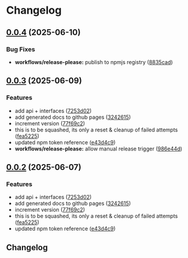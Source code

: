 # Changelog

## [0.0.4](https://github.com/OMICRONEnergyOSS/oscd-api/compare/oscd-api-v0.0.3...oscd-api-v0.0.4) (2025-06-10)


### Bug Fixes

* **workflows/release-please:** publish to npmjs registry ([8835cad](https://github.com/OMICRONEnergyOSS/oscd-api/commit/8835cadfa552733c9ec0d5cdb07ffaf14bda5aa4))

## [0.0.3](https://github.com/OMICRONEnergyOSS/oscd-api/compare/oscd-api-v0.0.2...oscd-api-v0.0.3) (2025-06-09)


### Features

* add api + interfaces ([7253d02](https://github.com/OMICRONEnergyOSS/oscd-api/commit/7253d02905ad011cdb736520036be3c9d415f32e))
* add generated docs to github pages ([3242615](https://github.com/OMICRONEnergyOSS/oscd-api/commit/3242615d0d7fc5f76822363c3d751f1ea69cbf60))
* increment version ([77f69c2](https://github.com/OMICRONEnergyOSS/oscd-api/commit/77f69c2fdffca252094e9185fa69ea7a4e80db19))
* this is to be squashed, its only a reset & cleanup of failed attempts ([fea5225](https://github.com/OMICRONEnergyOSS/oscd-api/commit/fea5225442906827ca346b8a62ffc7a5218f0194))
* updated npm token reference ([e43d4c9](https://github.com/OMICRONEnergyOSS/oscd-api/commit/e43d4c9335c75578a1b00587b70c743f82b1affb))
* **workflows/release-please:** allow manual release trigger ([986e44d](https://github.com/OMICRONEnergyOSS/oscd-api/commit/986e44dd51bcc282a38fe7f371880f42dfd3f2d1))

## [0.0.2](https://github.com/OMICRONEnergyOSS/oscd-api/compare/oscd-api-v0.0.1...oscd-api-v0.0.2) (2025-06-07)


### Features

* add api + interfaces ([7253d02](https://github.com/OMICRONEnergyOSS/oscd-api/commit/7253d02905ad011cdb736520036be3c9d415f32e))
* add generated docs to github pages ([3242615](https://github.com/OMICRONEnergyOSS/oscd-api/commit/3242615d0d7fc5f76822363c3d751f1ea69cbf60))
* increment version ([77f69c2](https://github.com/OMICRONEnergyOSS/oscd-api/commit/77f69c2fdffca252094e9185fa69ea7a4e80db19))
* this is to be squashed, its only a reset & cleanup of failed attempts ([fea5225](https://github.com/OMICRONEnergyOSS/oscd-api/commit/fea5225442906827ca346b8a62ffc7a5218f0194))
* updated npm token reference ([e43d4c9](https://github.com/OMICRONEnergyOSS/oscd-api/commit/e43d4c9335c75578a1b00587b70c743f82b1affb))

## Changelog
